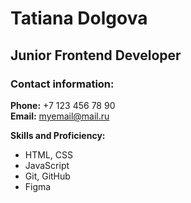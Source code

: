 # Tatiana Dolgova  

## Junior Frontend Developer 

### Contact information:

**Phone:** +7 123 456 78 90 \
**Email:** myemail@mail.ru

**Skills and Proficiency:**
* HTML, CSS
* JavaScript
* Git, GitHub
* Figma
